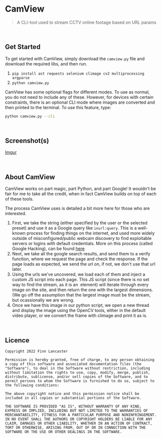 # CamView
> A CLI-tool used to stream CCTV online footage based on URL params

<br>

## Get Started
To get started with CamView, simply download the ``camview.py`` file and download the required libs, and then run.
1. ``pip install ast requests selenium climage cv2 multiprocessing argparse``
2. ``python camview.py``

CamView has some optional flags for different modes. To use as normal, you do not need to include any of these. However, for devices with certain constraints, there is an optional CLI mode where images are converted and then printed to the terminal. To use this feature, type:
``` bash
python camview.py --cli
```

<br>

## Screenshot(s)

[Imgur](https://i.imgur.com/mACCAfU.png)

<br>

## About CamView
CamView works on part magic, part Python, and part Google! It wouldn't be fair for me to take all the credit, when in fact CamView builds on top of each of these tools.

The process CamView uses is detailed a bit more here for those who are interested.
1. First, we take the string (either specified by the user or the selected preset) and use it as a Google query like
``inurl:query``. This is a well-known process for finding things on the internet, and used more widely outside of misconfigured/public webcam discovery to find exploitable servers or logins with default credentials. More on this process (called Google Hacking), can be found [here](https://en.wikipedia.org/wiki/Google_hacking)
2. Next, we take all the google search results, and send them to a verify function, where we request the page and check the response. If the page loads as expected, we send the url on, if not, we don't use that url later.
3. Using the urls we've uncovered, we load each of them and inject a custom JS script into each page. This JS script (since there is no set way to find the stream, as it is an <img> element) will iterate through every image on the site, and then return the one with the largest dimensions. (We go off the assumption that the largest image must be the stream, but ocassionally we are wrong.
4. Once we have this image in our python script, we open a new thread and display the image using the OpenCV tools, either in the default video player, or we convert the frame with climage and print it as is.

<br>

## Licence
```
Copyright 2022 Finn Lancaster

Permission is hereby granted, free of charge, to any person obtaining a copy of this software and associated documentation files (the "Software"), to deal in the Software without restriction, including without limitation the rights to use, copy, modify, merge, publish, distribute, sublicense, and/or sell copies of the Software, and to permit persons to whom the Software is furnished to do so, subject to the following conditions:

The above copyright notice and this permission notice shall be included in all copies or substantial portions of the Software.

THE SOFTWARE IS PROVIDED "AS IS", WITHOUT WARRANTY OF ANY KIND, EXPRESS OR IMPLIED, INCLUDING BUT NOT LIMITED TO THE WARRANTIES OF MERCHANTABILITY, FITNESS FOR A PARTICULAR PURPOSE AND NONINFRINGEMENT. IN NO EVENT SHALL THE AUTHORS OR COPYRIGHT HOLDERS BE LIABLE FOR ANY CLAIM, DAMAGES OR OTHER LIABILITY, WHETHER IN AN ACTION OF CONTRACT, TORT OR OTHERWISE, ARISING FROM, OUT OF OR IN CONNECTION WITH THE SOFTWARE OR THE USE OR OTHER DEALINGS IN THE SOFTWARE.
```
